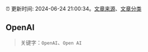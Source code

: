 :alarm_clock: 更新时间: 2024-06-24 21:00:34。[文章来源](/README.md)、[文章分类](/TAGS.md)

## OpenAI


> 关键字：`OpenAI`、`Open AI`



